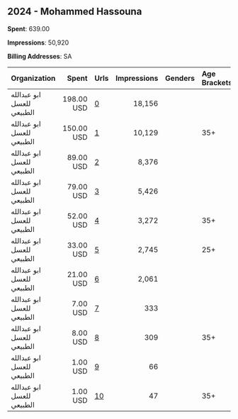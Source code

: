 ## 2024 - Mohammed Hassouna 
**Spent**: 639.00

**Impressions**: 50,920

**Billing Addresses**: SA

|Organization|Spent|Urls|Impressions|Genders|Age Brackets|Country Codes|
|:---|---:|:---|---:|:---|:---|:---|
|ابو عبدالله للعسل الطبيعي|198.00 USD|[0](https://www.snap.com/political-ads/asset/7a6183bc0c8e746cdd86e473e33ad0ce509b75350ca7060e53ead7e87f48f470?mediaType=mp4)|18,156|||saudi arabia|
|ابو عبدالله للعسل الطبيعي|150.00 USD|[1](https://www.snap.com/political-ads/asset/d84e5abf694d5d983ed14adace605edb14f6320208ea8a90aaf534a09df12dbb?mediaType=mp4)|10,129||35+|saudi arabia|
|ابو عبدالله للعسل الطبيعي|89.00 USD|[2](https://www.snap.com/political-ads/asset/f02e45b7f1ff73b669e16d08b489ebad6530c9044d4cb170dc659938cb0ac750?mediaType=mp4)|8,376|||saudi arabia|
|ابو عبدالله للعسل الطبيعي|79.00 USD|[3](https://www.snap.com/political-ads/asset/84d64fdcf02d501e56558b28d222308fe14c7068b628122c518f60cd6a87c17b?mediaType=mp4)|5,426|||saudi arabia|
|ابو عبدالله للعسل الطبيعي|52.00 USD|[4](https://www.snap.com/political-ads/asset/ecf2e97e858027daf7bd6ed7b9f067d3a5068d0cee2a0598a6889461beecfe1b?mediaType=png)|3,272||35+|saudi arabia|
|ابو عبدالله للعسل الطبيعي|33.00 USD|[5](https://www.snap.com/political-ads/asset/12e04ddf4e1fc69f5cc5b736bd41a6fa27daa181c9fc1de40500f69f40aa6875?mediaType=png)|2,745||25+|saudi arabia|
|ابو عبدالله للعسل الطبيعي|21.00 USD|[6](https://www.snap.com/political-ads/asset/5d3babc3cc68aa532d9886a8edb4a1abf3a3fa05eecd7afa3fb2529c0991db10?mediaType=mp4)|2,061|||saudi arabia|
|ابو عبدالله للعسل الطبيعي|7.00 USD|[7](https://www.snap.com/political-ads/asset/b7ca1988476dacc15bbdad844f9cb296e44c893e2d486b42e41444b1965d83f1?mediaType=png)|333|||saudi arabia|
|ابو عبدالله للعسل الطبيعي|8.00 USD|[8](https://www.snap.com/political-ads/asset/5d3babc3cc68aa532d9886a8edb4a1abf3a3fa05eecd7afa3fb2529c0991db10?mediaType=mp4)|309||35+|saudi arabia|
|ابو عبدالله للعسل الطبيعي|1.00 USD|[9](https://www.snap.com/political-ads/asset/3a90e5fddf06a13a9d0ce103dea3b0e26e735c0c50d5a0724cdadf5e1391dddb?mediaType=mp4)|66|||saudi arabia|
|ابو عبدالله للعسل الطبيعي|1.00 USD|[10](https://www.snap.com/political-ads/asset/7a6183bc0c8e746cdd86e473e33ad0ce509b75350ca7060e53ead7e87f48f470?mediaType=mp4)|47||35+|saudi arabia|
